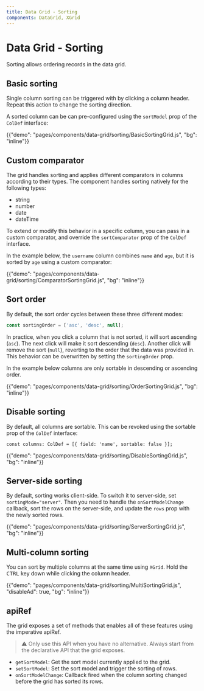 ```yaml
---
title: Data Grid - Sorting
components: DataGrid, XGrid
---
```


# Data Grid - Sorting

<p class="description">Sorting allows ordering records in the data grid.</p>

## Basic sorting

Single column sorting can be triggered with by clicking a column header.
Repeat this action to change the sorting direction.

A sorted column can be can pre-configured using the `sortModel` prop of the `ColDef` interface:

{{"demo": "pages/components/data-grid/sorting/BasicSortingGrid.js", "bg": "inline"}}

## Custom comparator

The grid handles sorting and applies different comparators in columns according to their types.
The component handles sorting natively for the following types:

- string
- number
- date
- dateTime

To extend or modify this behavior in a specific column, you can pass in a custom comparator, and override the `sortComparator` prop of the `ColDef` interface.

In the example below, the `username` column combines `name` and `age`, but it is sorted by `age` using a custom comparator:

{{"demo": "pages/components/data-grid/sorting/ComparatorSortingGrid.js", "bg": "inline"}}

## Sort order

By default, the sort order cycles between these three different modes:

```jsx
const sortingOrder = ['asc', 'desc', null];
```

In practice, when you click a column that is not sorted, it will sort ascending (`asc`).
The next click will make it sort descending (`desc`). Another click will remove the sort (`null`), reverting to the order that the data was provided in.
This behavior can be overwritten by setting the `sortingOrder` prop.

In the example below columns are only sortable in descending or ascending order.

{{"demo": "pages/components/data-grid/sorting/OrderSortingGrid.js", "bg": "inline"}}

## Disable sorting

By default, all columns are sortable.
This can be revoked using the sortable prop of the `ColDef` interface:

```tsx
const columns: ColDef = [{ field: 'name', sortable: false }];
```

{{"demo": "pages/components/data-grid/sorting/DisableSortingGrid.js", "bg": "inline"}}

## Server-side sorting

By default, sorting works client-side.
To switch it to server-side, set `sortingMode="server"`.
Then you need to handle the `onSortModelChange` callback, sort the rows on the server-side, and update the `rows` prop with the newly sorted rows.

{{"demo": "pages/components/data-grid/sorting/ServerSortingGrid.js", "bg": "inline"}}

## Multi-column sorting [<span class="pro"></span>](https://material-ui.com/store/items/material-ui-x/)

You can sort by multiple columns at the same time using `XGrid`.
Hold the <kbd>CTRL</kbd> key down while clicking the column header.

{{"demo": "pages/components/data-grid/sorting/MultiSortingGrid.js", "disableAd": true, "bg": "inline"}}

## apiRef [<span class="pro"></span>](https://material-ui.com/store/items/material-ui-x/)

The grid exposes a set of methods that enables all of these features using the imperative apiRef.

> ⚠️ Only use this API when you have no alternative. Always start from the declarative API that the grid exposes.

- `getSortModel`: Get the sort model currently applied to the grid.
- `setSortModel`: Set the sort model and trigger the sorting of rows.
- `onSortModelChange`: Callback fired when the column sorting changed before the grid has sorted its rows.
